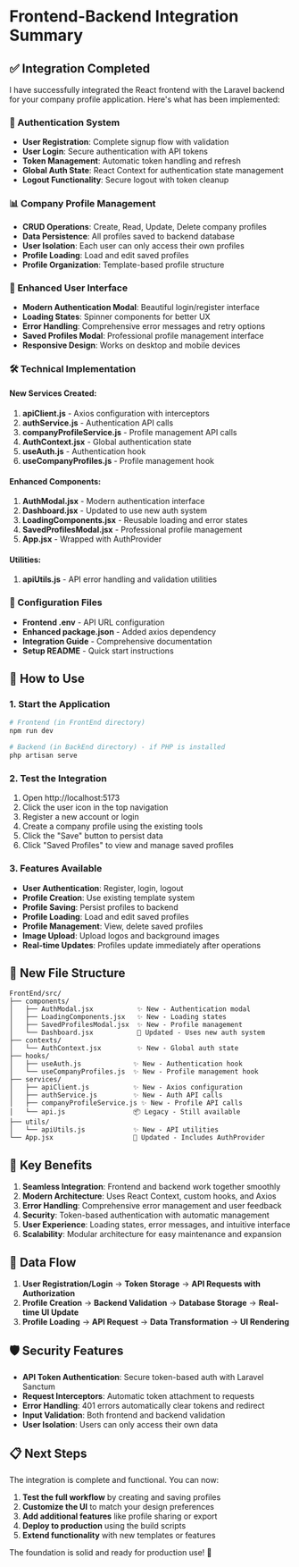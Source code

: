 # Frontend-Backend Integration Summary

## ✅ Integration Completed

I have successfully integrated the React frontend with the Laravel backend for your company profile application. Here's what has been implemented:

### 🔐 Authentication System

- **User Registration**: Complete signup flow with validation
- **User Login**: Secure authentication with API tokens
- **Token Management**: Automatic token handling and refresh
- **Global Auth State**: React Context for authentication state management
- **Logout Functionality**: Secure logout with token cleanup

### 📊 Company Profile Management

- **CRUD Operations**: Create, Read, Update, Delete company profiles
- **Data Persistence**: All profiles saved to backend database
- **User Isolation**: Each user can only access their own profiles
- **Profile Loading**: Load and edit saved profiles
- **Profile Organization**: Template-based profile structure

### 🎨 Enhanced User Interface

- **Modern Authentication Modal**: Beautiful login/register interface
- **Loading States**: Spinner components for better UX
- **Error Handling**: Comprehensive error messages and retry options
- **Saved Profiles Modal**: Professional profile management interface
- **Responsive Design**: Works on desktop and mobile devices

### 🛠 Technical Implementation

#### New Services Created:

1. **apiClient.js** - Axios configuration with interceptors
2. **authService.js** - Authentication API calls
3. **companyProfileService.js** - Profile management API calls
4. **AuthContext.jsx** - Global authentication state
5. **useAuth.js** - Authentication hook
6. **useCompanyProfiles.js** - Profile management hook

#### Enhanced Components:

1. **AuthModal.jsx** - Modern authentication interface
2. **Dashboard.jsx** - Updated to use new auth system
3. **LoadingComponents.jsx** - Reusable loading and error states
4. **SavedProfilesModal.jsx** - Professional profile management
5. **App.jsx** - Wrapped with AuthProvider

#### Utilities:

1. **apiUtils.js** - API error handling and validation utilities

### 🔧 Configuration Files

- **Frontend .env** - API URL configuration
- **Enhanced package.json** - Added axios dependency
- **Integration Guide** - Comprehensive documentation
- **Setup README** - Quick start instructions

## 🚀 How to Use

### 1. Start the Application

```bash
# Frontend (in FrontEnd directory)
npm run dev

# Backend (in BackEnd directory) - if PHP is installed
php artisan serve
```

### 2. Test the Integration

1. Open http://localhost:5173
2. Click the user icon in the top navigation
3. Register a new account or login
4. Create a company profile using the existing tools
5. Click the "Save" button to persist data
6. Click "Saved Profiles" to view and manage saved profiles

### 3. Features Available

- **User Authentication**: Register, login, logout
- **Profile Creation**: Use existing template system
- **Profile Saving**: Persist profiles to backend
- **Profile Loading**: Load and edit saved profiles
- **Profile Management**: View, delete saved profiles
- **Image Upload**: Upload logos and background images
- **Real-time Updates**: Profiles update immediately after operations

## 📁 New File Structure

```
FrontEnd/src/
├── components/
│   ├── AuthModal.jsx           ✨ New - Authentication modal
│   ├── LoadingComponents.jsx   ✨ New - Loading states
│   ├── SavedProfilesModal.jsx  ✨ New - Profile management
│   └── Dashboard.jsx           🔄 Updated - Uses new auth system
├── contexts/
│   └── AuthContext.jsx         ✨ New - Global auth state
├── hooks/
│   ├── useAuth.js             ✨ New - Authentication hook
│   └── useCompanyProfiles.js  ✨ New - Profile management hook
├── services/
│   ├── apiClient.js           ✨ New - Axios configuration
│   ├── authService.js         ✨ New - Auth API calls
│   ├── companyProfileService.js ✨ New - Profile API calls
│   └── api.js                 📦 Legacy - Still available
├── utils/
│   └── apiUtils.js            ✨ New - API utilities
└── App.jsx                    🔄 Updated - Includes AuthProvider
```

## 🎯 Key Benefits

1. **Seamless Integration**: Frontend and backend work together smoothly
2. **Modern Architecture**: Uses React Context, custom hooks, and Axios
3. **Error Handling**: Comprehensive error management and user feedback
4. **Security**: Token-based authentication with automatic management
5. **User Experience**: Loading states, error messages, and intuitive interface
6. **Scalability**: Modular architecture for easy maintenance and expansion

## 🔄 Data Flow

1. **User Registration/Login** → **Token Storage** → **API Requests with Authorization**
2. **Profile Creation** → **Backend Validation** → **Database Storage** → **Real-time UI Update**
3. **Profile Loading** → **API Request** → **Data Transformation** → **UI Rendering**

## 🛡 Security Features

- **API Token Authentication**: Secure token-based auth with Laravel Sanctum
- **Request Interceptors**: Automatic token attachment to requests
- **Error Handling**: 401 errors automatically clear tokens and redirect
- **Input Validation**: Both frontend and backend validation
- **User Isolation**: Users can only access their own data

## 📋 Next Steps

The integration is complete and functional. You can now:

1. **Test the full workflow** by creating and saving profiles
2. **Customize the UI** to match your design preferences
3. **Add additional features** like profile sharing or export
4. **Deploy to production** using the build scripts
5. **Extend functionality** with new templates or features

The foundation is solid and ready for production use! 🎉
